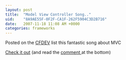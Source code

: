 ```yaml
---
layout: post
title:  "Model View Controller Song.."
uid:	"8A9AE55F-0F2F-CA1F-262F5904C3D2B716"
date:   2007-11-18 11:08 AM +0000
categories: frameworks
---
```

Posted on the <a href="http://groups.google.com/group/cfcdev?hl=en">CFDEV</a> list this fantastic song about MVC

<a href="http://csl.ensm-douai.fr/noury/20#mp3">Check it out</a> (and read the <a href="http://csl.ensm-douai.fr/noury/20#ralphJohnsonComments">comment </a> at the bottom)